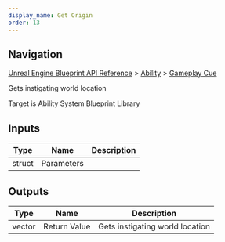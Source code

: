 ```yaml
---
display_name: Get Origin
order: 13
---
```

## Navigation

[Unreal Engine Blueprint API Reference](https://dev.epicgames.com/documentation/en-us/unreal-engine/BlueprintAPI) > [Ability](https://dev.epicgames.com/documentation/en-us/unreal-engine/BlueprintAPI/Ability) > [Gameplay Cue](https://dev.epicgames.com/documentation/en-us/unreal-engine/BlueprintAPI/Ability/GameplayCue)

Gets instigating world location

Target is Ability System Blueprint Library

## Inputs

| Type | Name | Description |
| --- | --- | --- |
| struct | Parameters |  |

## Outputs

| Type | Name | Description |
| --- | --- | --- |
| vector | Return Value | Gets instigating world location |
